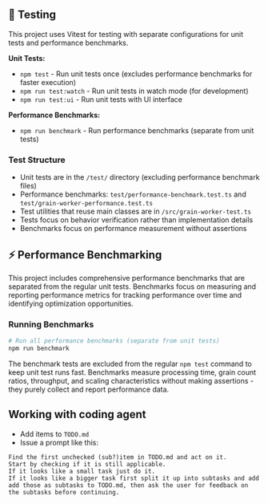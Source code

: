 ## 🧪 Testing

This project uses Vitest for testing with separate configurations for unit tests and performance benchmarks.

**Unit Tests:**
- `npm test` - Run unit tests once (excludes performance benchmarks for faster execution)
- `npm run test:watch` - Run unit tests in watch mode (for development)
- `npm run test:ui` - Run unit tests with UI interface

**Performance Benchmarks:**
- `npm run benchmark` - Run performance benchmarks (separate from unit tests)

### Test Structure
- Unit tests are in the `/test/` directory (excluding performance benchmark files)
- Performance benchmarks: `test/performance-benchmark.test.ts` and `test/grain-worker-performance.test.ts`
- Test utilities that reuse main classes are in `/src/grain-worker-test.ts`
- Tests focus on behavior verification rather than implementation details
- Benchmarks focus on performance measurement without assertions

## ⚡ Performance Benchmarking

This project includes comprehensive performance benchmarks that are separated from the regular unit tests. Benchmarks focus on measuring and reporting performance metrics for tracking performance over time and identifying optimization opportunities.

### Running Benchmarks

```bash
# Run all performance benchmarks (separate from unit tests)
npm run benchmark
```

The benchmark tests are excluded from the regular `npm test` command to keep unit test runs fast. Benchmarks measure processing time, grain count ratios, throughput, and scaling characteristics without making assertions - they purely collect and report performance data.

## Working with coding agent
- Add items to `TODO.md`
- Issue a prompt like this:
```
Find the first unchecked (sub?)item in TODO.md and act on it.
Start by checking if it is still applicable.
If it looks like a small task just do it.
If it looks like a bigger task first split it up into subtasks and add add those as subtasks to TODO.md, then ask the user for feedback on the subtasks before continuing.
```